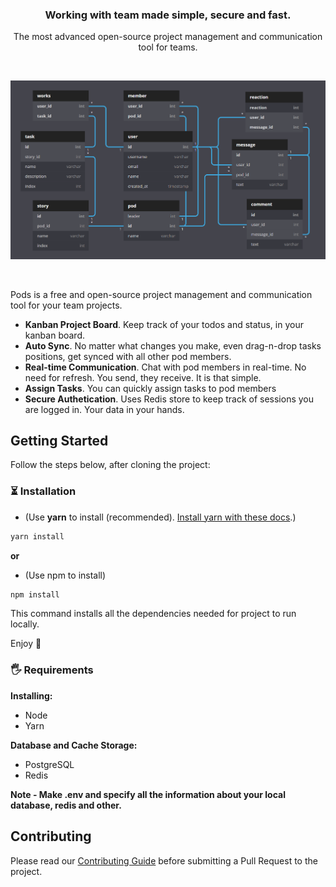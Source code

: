 <h3 align="center">Working with team made simple, secure and fast.</h3>
<p align="center">The most advanced open-source project management and communication tool for teams.</p>
<br />

<p align="center">
    <img src="assets/schema.png" alt="Schema Design" />
</p>

<br>

Pods is a free and open-source project management and communication tool for your team projects.

- **Kanban Project Board**. Keep track of your todos and status, in your kanban board.
- **Auto Sync**. No matter what changes you make, even drag-n-drop tasks positions, get synced with all other pod members.
- **Real-time Communication**. Chat with pod members in real-time. No need for refresh. You send, they receive. It is that simple.
- **Assign Tasks**. You can quickly assign tasks to pod members
- **Secure Authetication**. Uses Redis store to keep track of sessions you are logged in. Your data in your hands.

## Getting Started

Follow the steps below, after cloning the project:

### ⏳ Installation

- (Use **yarn** to install (recommended). [Install yarn with these docs](https://yarnpkg.com/lang/en/docs/install/).)

```bash
yarn install
```

**or**

- (Use npm to install)

```bash
npm install
```

This command installs all the dependencies needed for project to run locally.

Enjoy 🎉

### 🖐 Requirements

**Installing:**

- Node
- Yarn

**Database and Cache Storage:**

- PostgreSQL
- Redis

**Note - Make .env and specify all the information about your local database, redis and other.**

## Contributing

Please read our [Contributing Guide](./CONTRIBUTING.md) before submitting a Pull Request to the project.
